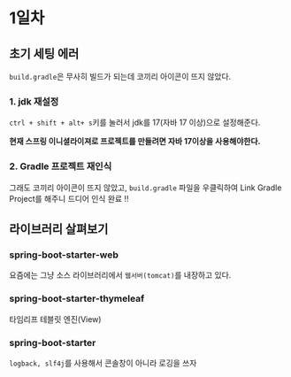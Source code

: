 # 1일차

## 초기 세팅 에러
`build.gradle`은 무사히 빌드가 되는데 코끼리 아이콘이 뜨지 않았다.

### 1. jdk 재설정
`ctrl + shift + alt+ s`키를 눌러서 jdk를 17(자바 17 이상)으로 설정해준다.

**현재 스프링 이니셜라이져로 프로젝트를 만들려면 자바 17이상을 사용해야한다.**

### 2. Gradle 프로젝트 재인식
그래도 코끼리 아이콘이 뜨지 않았고, `build.gradle` 파일을 우클릭하여 Link Gradle Project를 해주니 드디어 인식 완료 !!

## 라이브러리 살펴보기

### spring-boot-starter-web
요즘에는 그냥 소스 라이브러리에서 `웹서버(tomcat)`를 내장하고 있다.

### spring-boot-starter-thymeleaf
타임리프 테블릿 엔진(View)

### spring-boot-starter
`logback, slf4j`를 사용해서 콘솔창이 아니라 로깅을 쓰자
